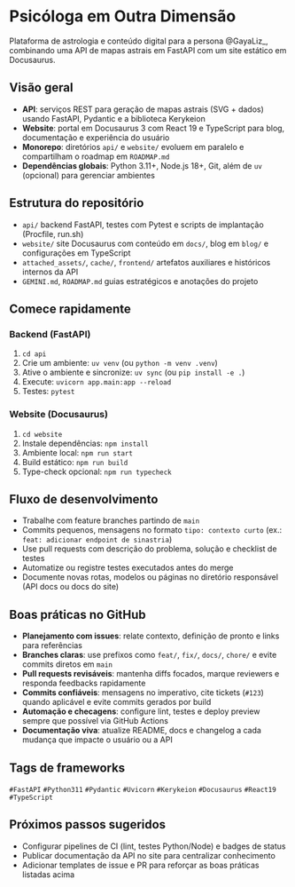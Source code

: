 # Psicóloga em Outra Dimensão

Plataforma de astrologia e conteúdo digital para a persona @GayaLiz_, combinando uma API de mapas astrais em FastAPI com um site estático em Docusaurus.

## Visão geral
- **API**: serviços REST para geração de mapas astrais (SVG + dados) usando FastAPI, Pydantic e a biblioteca Kerykeion
- **Website**: portal em Docusaurus 3 com React 19 e TypeScript para blog, documentação e experiência do usuário
- **Monorepo**: diretórios `api/` e `website/` evoluem em paralelo e compartilham o roadmap em `ROADMAP.md`
- **Dependências globais**: Python 3.11+, Node.js 18+, Git, além de `uv` (opcional) para gerenciar ambientes

## Estrutura do repositório
- `api/` backend FastAPI, testes com Pytest e scripts de implantação (Procfile, run.sh)
- `website/` site Docusaurus com conteúdo em `docs/`, blog em `blog/` e configurações em TypeScript
- `attached_assets/`, `cache/`, `frontend/` artefatos auxiliares e históricos internos da API
- `GEMINI.md`, `ROADMAP.md` guias estratégicos e anotações do projeto

## Comece rapidamente

### Backend (FastAPI)
1. `cd api`
2. Crie um ambiente: `uv venv` (ou `python -m venv .venv`)
3. Ative o ambiente e sincronize: `uv sync` (ou `pip install -e .`)
4. Execute: `uvicorn app.main:app --reload`
5. Testes: `pytest`

### Website (Docusaurus)
1. `cd website`
2. Instale dependências: `npm install`
3. Ambiente local: `npm run start`
4. Build estático: `npm run build`
5. Type-check opcional: `npm run typecheck`

## Fluxo de desenvolvimento
- Trabalhe com feature branches partindo de `main`
- Commits pequenos, mensagens no formato `tipo: contexto curto` (ex.: `feat: adicionar endpoint de sinastria`)
- Use pull requests com descrição do problema, solução e checklist de testes
- Automatize ou registre testes executados antes do merge
- Documente novas rotas, modelos ou páginas no diretório responsável (API docs ou docs do site)

## Boas práticas no GitHub
- **Planejamento com issues**: relate contexto, definição de pronto e links para referências
- **Branches claras**: use prefixos como `feat/`, `fix/`, `docs/`, `chore/` e evite commits diretos em `main`
- **Pull requests revisáveis**: mantenha diffs focados, marque reviewers e responda feedbacks rapidamente
- **Commits confiáveis**: mensagens no imperativo, cite tickets (`#123`) quando aplicável e evite commits gerados por build
- **Automação e checagens**: configure lint, testes e deploy preview sempre que possível via GitHub Actions
- **Documentação viva**: atualize README, docs e changelog a cada mudança que impacte o usuário ou a API

## Tags de frameworks
`#FastAPI` `#Python311` `#Pydantic` `#Uvicorn` `#Kerykeion` `#Docusaurus` `#React19` `#TypeScript`

## Próximos passos sugeridos
- Configurar pipelines de CI (lint, testes Python/Node) e badges de status
- Publicar documentação da API no site para centralizar conhecimento
- Adicionar templates de issue e PR para reforçar as boas práticas listadas acima
